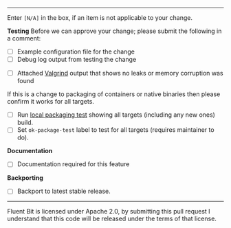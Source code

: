 <!-- Provide summary of changes -->

<!-- Issue number, if available. E.g. "Fixes #31", "Addresses #42, #77" -->

----
Enter `[N/A]` in the box, if an item is not applicable to your change.

**Testing**
Before we can approve your change; please submit the following in a comment:
- [ ] Example configuration file for the change
- [ ] Debug log output from testing the change
<!-- Invoke Fluent Bit and Valgrind as: $ valgrind ./bin/fluent-bit <args> -->
- [ ] Attached [Valgrind](https://valgrind.org/docs/manual/quick-start.html) output that shows no leaks or memory corruption was found

If this is a change to packaging of containers or native binaries then please confirm it works for all targets.
- [ ] Run [local packaging test](./packaging/local-build-all.sh) showing all targets (including any new ones) build.
- [ ] Set `ok-package-test` label to test for all targets (requires maintainer to do).

**Documentation**
<!-- Docs can be edited at https://github.com/fluent/fluent-bit-docs -->
- [ ] Documentation required for this feature

<!--  Doc PR (not required but highly recommended) -->

**Backporting**
<!--
PRs targeting the default master branch will go into the next major release usually.
If this PR should be backported to the current or earlier releases then please submit a PR for that particular branch.
-->
- [ ] Backport to latest stable release.

<!--  Other release PR (not required but highly recommended for quick turnaround) -->
----

Fluent Bit is licensed under Apache 2.0, by submitting this pull request I understand that this code will be released under the terms of that license.
